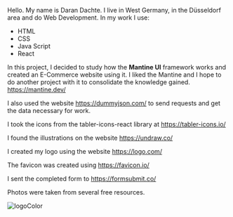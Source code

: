 Hello. My name is Daran Daсhte. I live in West Germany, in the Düsseldorf area and do Web Development. In my work I use:
<ul>
 <li>HTML</li>
 <li>CSS</li>
 <li>Java Script</li>
 <li>React</li>

 </ul>

In this project, I decided to study how the <b>Mantine UI</b> framework works and created an E-Commerce website using it. I liked the Mantine and I hope to do another project with it to consolidate the knowledge gained.  https://mantine.dev/ [](http://a.com)

I also used the website https://dummyjson.com/ to send requests and get the data necessary for work.

I took the icons from the tabler-icons-react library at https://tabler-icons.io/

I found the illustrations on the website https://undraw.co/

I created my logo using the website https://logo.com/

The favicon was created using https://favicon.io/

I sent the completed form to https://formsubmit.co/

Photos were taken from several free resources.


![logoColor](https://user-images.githubusercontent.com/96144068/234046629-d073245e-5596-4b09-8334-cf94d2beb69a.jpg)





